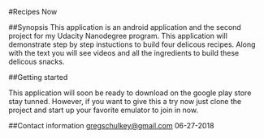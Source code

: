 #Recipes Now

##Synopsis
  This application is an android application and the second project for my Udacity Nanodegree program.  This application will demonstrate
  step by step instuctions to build four delicous recipes. Along with the text you will see videos and all the ingredients to build these
  delicous snacks.
  
 ##Getting started
 
 This application will soon be ready to download on the google play store stay tunned.  However, if you want to give this a try now just 
 clone the project and start up your favorite emulator to join in now.
 
 ##Contact information
 gregschulkey@gmail.com
 06-27-2018
 
 
